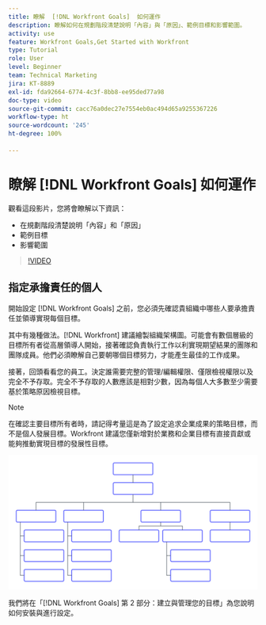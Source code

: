 ```yaml
---
title: 瞭解  [!DNL Workfront Goals]  如何運作
description: 瞭解如何在規劃階段清楚說明「內容」與「原因」、範例目標和影響範圍。
activity: use
feature: Workfront Goals,Get Started with Workfront
type: Tutorial
role: User
level: Beginner
team: Technical Marketing
jira: KT-8889
exl-id: fda92664-6774-4c3f-8bb8-ee95ded77a98
doc-type: video
source-git-commit: cacc76a0dec27e7554eb0ac494d65a9255367226
workflow-type: ht
source-wordcount: '245'
ht-degree: 100%

---
```


# 瞭解 [!DNL Workfront Goals] 如何運作

觀看這段影片，您將會瞭解以下資訊：

* 在規劃階段清楚說明「內容」和「原因」
* 範例目標
* 影響範圍

>[!VIDEO](https://video.tv.adobe.com/v/335183/?quality=12&learn=on)

## 指定承擔責任的個人

開始設定 [!DNL Workfront Goals] 之前，您必須先確認貴組織中哪些人要承擔責任並領導實現每個目標。

其中有幾種做法。[!DNL Workfront] 建議繪製組織架構圖。可能會有數個層級的目標所有者從高層領導人開始，接著確認負責執行工作以利實現期望結果的團隊和團隊成員。他們必須瞭解自己要朝哪個目標努力，才能產生最佳的工作成果。

接著，回頭看看您的員工。決定誰需要完整的管理/編輯權限、僅限檢視權限以及完全不予存取。完全不予存取的人數應該是相對少數，因為每個人大多數至少需要基於策略原因檢視目標。

>[!NOTE]
>
>在確認主要目標所有者時，請記得考量這是為了設定追求企業成果的策略目標，而不是個人發展目標。Workfront 建議您僅新增對於業務和企業目標有直接貢獻或能夠推動實現目標的發展性目標。

![空白組織架構圖](assets/01-workfront-goals-blank-org-chart.png)

我們將在「[!DNL Workfront Goals] 第 2 部分：建立與管理您的目標」為您說明如何安裝與進行設定。

<!--
URL for part 2 reference above
-->
